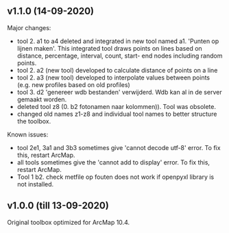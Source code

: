 v1.1.0 (14-09-2020)
------

Major changes:

- tool 2. a1 to a4 deleted and integrated in new tool named a1. 'Punten op lijnen maken'. 
  This integrated tool draws points on lines based on distance, percentage, interval, count, start- end nodes 
  including random points. 
- tool 2. a2 (new tool) developed to calculate distance of points on a line
- tool 2. a3 (new tool) developed to interpolate values between points (e.g. new profiles based on old profiles)
- tool 3. d2 'genereer wdb bestanden' verwijderd. Wdb kan al in de server gemaakt worden. 
- deleted tool z8 (0. b2 fotonamen naar kolommen)). Tool was obsolete.
- changed old names z1-z8 and individual tool names to better structure the toolbox. 

Known issues:
- tool 2e1, 3a1 and 3b3 sometimes give 'cannot decode utf-8' error. To fix this, restart ArcMap.
- all tools sometimes give the 'cannot add to display' error. To fix this, restart ArcMap. 
- Tool 1 b2. check metfile op fouten does not work if openpyxl library is not installed. 



v1.0.0 (till 13-09-2020)
------

Original toolbox optimized for ArcMap 10.4.